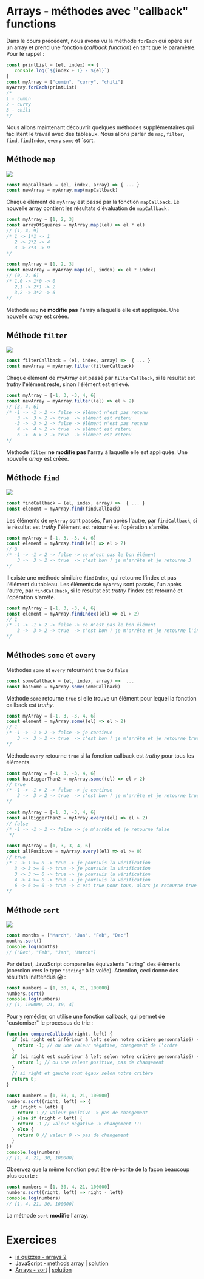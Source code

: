 # Arrays - méthodes avec "callback" functions

Dans le cours précédent, nous avons vu la méthode `forEach` qui opère sur un array et prend une fonction (*callback function*) en tant que le paramètre. Pour le rappel :

```javascript
const printList = (el, index) => {
   console.log(`${index + 1} - ${el}`)
}
const myArray = ["cumin", "curry", "chili"]
myArray.forEach(printList)
/*
1 - cumin
2 - curry
3 - chili
*/
```

Nous allons maintenant découvrir quelques méthodes supplémentaires qui facilitent le travail avec des tableaux. Nous allons parler de `map`, `filter`, `find`, `findIndex`, `every` `some` et `sort. 

## Méthode `map`

![](https://assets.codepen.io/4515922/map.png)

```javascript
const mapCallback = (el, index, array) => { ... }
const newArray = myArray.map(mapCallback)
```

Chaque élément de `myArray` est passé par la fonction `mapCallback`. Le nouvelle array contient les résultats d'évaluation de `mapCallback` :

```javascript
const myArray = [1, 2, 3]
const arrayOfSquares = myArray.map((el) => el * el)
// [1, 4, 9]
/* 1 -> 1*1 -> 1
   2 -> 2*2 -> 4
   3 -> 3*3 -> 9
*/
```

```javascript
const myArray = [1, 2, 3]
const newArray = myArray.map((el, index) => el * index)
// [0, 2, 6]
/* 1,0 -> 1*0 -> 0
   2,1 -> 2*1 -> 2
   3,2 -> 3*2 -> 6
*/
```

Méthode `map` **ne modifie pas** l'array à laquelle elle est appliquée. Une nouvelle _array_ est créée.

## Méthode `filter`

![](https://assets.codepen.io/4515922/filter.png)

```javascript
const filterCallback = (el, index, array) =>  { ... }
const newArray = myArray.filter(filterCallback)
```

Chaque élément de myArray est passé par `filterCallback`, si le résultat est _truthy_ l'élément reste, sinon l'élément est enlevé.

```javascript
const myArray = [-1, 3, -3, 4, 6]
const newArray = myArray.filter((el) => el > 2)
// [3, 4, 6]
/* -1 -> -1 > 2 -> false -> élément n'est pas retenu
    3 ->  3 > 2 -> true  -> élément est retenu
   -3 -> -3 > 2 -> false -> élément n'est pas retenu
    4 ->  4 > 2 -> true  -> élément est retenu
    6 ->  6 > 2 -> true  -> élément est retenu
*/
```

Méthode `filter` **ne modifie pas** l'array à laquelle elle est appliquée. Une nouvelle _array_ est créée.

## Méthode `find`

![](https://assets.codepen.io/4515922/find.png)

```javascript
const findCallback = (el, index, array) =>  { ... }
const element = myArray.find(findCallback)
```

Les éléments de `myArray` sont passés, l'un après l'autre, par `findCallback`, si le résultat est _truthy_ l'élément est retourné et l'opération s'arrête.

```javascript
const myArray = [-1, 3, -3, 4, 6]
const element = myArray.find((el) => el > 2)
// 3
/* -1 -> -1 > 2 -> false -> ce n'est pas le bon élément
    3 ->  3 > 2 -> true  -> c'est bon ! je m'arrête et je retourne 3
*/
```

Il existe une méthode similaire `findIndex`, qui retourne l'index et pas l'élément du tableau. Les éléments de `myArray` sont passés, l'un après l'autre, par `findCallback`, si le résultat est _truthy_ l'index est retourné et l'opération s'arrête.

```javascript
const myArray = [-1, 3, -3, 4, 6]
const element = myArray.findIndex((el) => el > 2)
// 1
/* -1 -> -1 > 2 -> false -> ce n'est pas le bon élément
    3 ->  3 > 2 -> true  -> c'est bon ! je m'arrête et je retourne l'index (la position) d'élément 3 qui est égal à 1 
*/
```

## Méthodes `some` et `every`

Méthodes `some` et `every` retournent `true` ou `false`

```javascript
const someCallback = (el, index, array) =>  ...
const hasSome = myArray.some(someCallback)
```

Méthode `some` retourne `true` si elle trouve un élément pour lequel la fonction callback est *truthy*.

```javascript
const myArray = [-1, 3, -3, 4, 6]
const element = myArray.some((el) => el > 2)
// 1
/* -1 -> -1 > 2 -> false -> je continue
    3 ->  3 > 2 -> true  -> c'est bon ! je m'arrête et je retourne true
*/
```

Méthode `every` retourne `true` si la fonction callback est *truthy* pour tous les éléments.

```javascript
const myArray = [-1, 3, -3, 4, 6]
const hasBiggerThan2 = myArray.some((el) => el > 2)
// true
/* -1 -> -1 > 2 -> false -> je continue
    3 ->  3 > 2 -> true  -> c'est bon ! je m'arrête et je retourne true
*/
```

```javascript
const myArray = [-1, 3, -3, 4, 6]
const allBiggerThan2 = myArray.every((el) => el > 2)
// false
/* -1 -> -1 > 2 -> false -> je m'arrête et je retourne false
 */
```

```javascript
const myArray = [1, 3, 3, 4, 6]
const allPositive = myArray.every((el) => el >= 0)
// true
/* 1 -> 1 >= 0 -> true -> je poursuis la vérification
   3 -> 3 >= 0 -> true -> je poursuis la vérification
   3 -> 3 >= 0 -> true -> je poursuis la vérification
   4 -> 4 >= 0 -> true -> je poursuis la vérification
   6 -> 6 >= 0 -> true -> c'est true pour tous, alors je retourne true !!
*/
```

## Méthode `sort`

![](https://assets.codepen.io/4515922/sort.png)

```javascript
const months = ["March", "Jan", "Feb", "Dec"]
months.sort()
console.log(months)
// ["Dec", "Feb", "Jan", "March"]
```

Par défaut, JavaScript compare les équivalents "string" des éléments (coercion vers le type `"string"` à la volée). 
Attention, ceci donne des résultats inattendus 😱 :

```javascript
const numbers = [1, 30, 4, 21, 100000]
numbers.sort()
console.log(numbers)
// [1, 100000, 21, 30, 4]
```

Pour y remédier, on utilise une fonction callback, qui permet de "customiser" le processus de trie :


```javascript
function compareCallback(right, left) {
  if (si right est inférieur à left selon notre critère personnalisé) {
    return -1; // ou une valeur négative, changement de l'ordre
  }
  if (si right est supérieur à left selon notre critère personnalisé) {
    return 1; // ou une valeur positive, pas de changement
  }
  // si right et gauche sont égaux selon notre critère
  return 0;
}
```

```javascript
const numbers = [1, 30, 4, 21, 100000]
numbers.sort((right, left) => {
  if (right > left) {
    return 1 // valeur positive -> pas de changement
  } else if (right < left) {
    return -1 // valeur négative -> changement !!!
  } else {
    return 0 // valeur 0 -> pas de changement
  }
})
console.log(numbers)
// [1, 4, 21, 30, 100000]
```

Observez que la même fonction peut être ré-écrite de la façon beaucoup plus courte :

```javascript
const numbers = [1, 30, 4, 21, 100000]
numbers.sort((right, left) => right - left)
console.log(numbers)
// [1, 4, 21, 30, 100000]
```

La méthode `sort` **modifie** l'array.

# Exercices

- [ja quizzes - arrays 2](https://javascript-quizzes.netlify.app/arrays-methods)
- [JavaScript - methods array](https://codepen.io/alyra/pen/dyGwaRK) | [solution](https://codepen.io/alyra/pen/48b9d965e9b54d5bbf035e118677186a)
- [Arrays - sort](https://codepen.io/alyra/pen/NWxovVe) | [solution](https://codepen.io/alyra/pen/5221b2d16783781f591ff80e8f1679f5)
